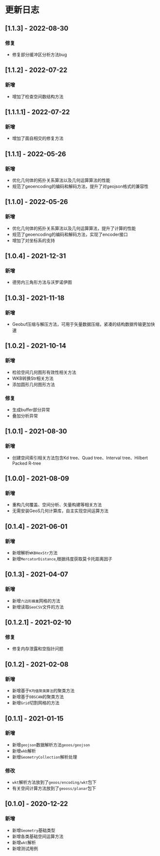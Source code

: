 # 更新日志
## [1.1.3] - 2022-08-30
### 修复
- 修复部分缓冲区分析方法bug
## [1.1.2] - 2022-07-22
### 新增
- 增加了检查空间数结构方法
## [1.1.1.1] - 2022-07-22
### 新增
- 增加了面自相交的修复方法
## [1.1.1] - 2022-05-26
### 新增
- 优化几何体的拓扑关系算法以及几何运算算法的性能
- 规范了geoencoding的编码和解码方法，提升了对geojson格式的兼容性
## [1.1.0] - 2022-05-26
### 新增
- 优化几何体的拓扑关系算法以及几何运算算法，提升了计算的性能
- 规范了geoencoding的编码和解码方法，实现了encoder接口
- 增加了对坐标系的支持
## [1.0.4] - 2021-12-31
### 新增
- 德劳内三角形方法与沃罗诺伊图
## [1.0.3] - 2021-11-18
### 新增
- Geobuf压缩与解压方法，可用于矢量数据压缩，紧凑的结构数据传输更加快速
## [1.0.2] - 2021-10-14
### 新增
- 检验空间几何图形有效性相关方法
- WKB转换Str相关方法
- 添加圆形几何图形方法
### 修复
- 生成buffer部分异常
- 叠加分析异常

## [1.0.1] - 2021-08-30
### 新增
- 创建空间索引相关方法包含Kd tree、Quad tree、Interval tree、Hilbert Packed R-tree
## [1.0.0] - 2021-08-09
### 新增
- 重构几何覆盖、空间分析、矢量构建等相关方法
- 无需安装GeoS几何计算库，自主实现空间运算方法

## [0.1.4] - 2021-06-01
### 新增
- 新增解析`WKBHexStr`方法
- 新增`MercatorDistance`,根据纬度获取莫卡托距离因子

## [0.1.3] - 2021-04-07
### 新增
- 新增`六边形蜂巢`网格的方法
- 新增读取`GeoCSV`文件的方法

## [0.1.2.1] - 2021-02-10
### 修复
- 修复内存泄露和空指针问题

## [0.1.2] - 2021-02-08
### 新增
- 新增基于`K均值聚类算法`的聚类方法
- 新增基于`DBSCAN`的聚类方法
- 新增`Grid`切割网格的方法

## [0.1.1] - 2021-01-15
### 新增
- 新增`geojson`数据解析方法`geoos/geojson`
- 新增`wkb`解析
- 新增`GeometryCollection`解析处理
### 修改
- `wkt`解析方法放到了`geoos/encoding/wkt`包下
- 有关空间计算方法放到了`geooss/planar`包下

## [0.1.0] - 2020-12-22
### 新增
- 新增`Geometry`基础类型
- 新增各类基础空间运算方法
- 新增`wkt`解析
- 新增测试用例